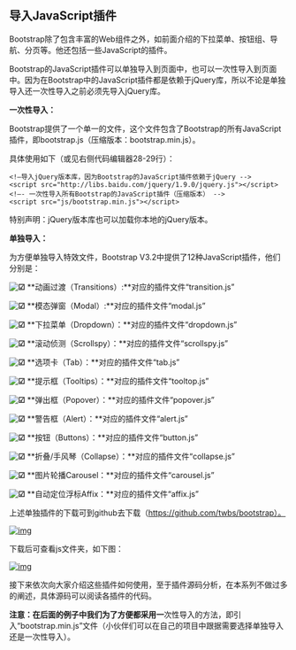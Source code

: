 ## 导入JavaScript插件

Bootstrap除了包含丰富的Web组件之外，如前面介绍的下拉菜单、按钮组、导航、分页等。他还包括一些JavaScript的插件。

Bootstrap的JavaScript插件可以单独导入到页面中，也可以一次性导入到页面中。因为在Bootstrap中的JavaScript插件都是依赖于jQuery库，所以不论是单独导入还一次性导入之前必须先导入jQuery库。

**一次性导入：**

Bootstrap提供了一个单一的文件，这个文件包含了Bootstrap的所有JavaScript插件，即bootstrap.js（压缩版本：bootstrap.min.js）。

具体使用如下（或见右侧代码编辑器28-29行）：

```
<!—导入jQuery版本库，因为Bootstrap的JavaScript插件依赖于jQuery -->
<script src="http://libs.baidu.com/jquery/1.9.0/jquery.js"></script>
<!—- 一次性导入所有Bootstrap的JavaScript插件（压缩版本） -->
<script src="js/bootstrap.min.js"></script>
```

特别声明：jQuery版本库也可以加载你本地的jQuery版本。

**单独导入：**

为方便单独导入特效文件，Bootstrap V3.2中提供了12种JavaScript插件，他们分别是：

 **![☑](https://www.imooc.com/static/moco/v1.0/images/face/36x36/2611.png)** **动画过渡（Transitions）:**对应的插件文件“transition.js”

 **![☑](https://www.imooc.com/static/moco/v1.0/images/face/36x36/2611.png)** **模态弹窗（Modal）:**对应的插件文件“modal.js”

 **![☑](https://www.imooc.com/static/moco/v1.0/images/face/36x36/2611.png)** **下拉菜单（Dropdown）：**对应的插件文件“dropdown.js”

 **![☑](https://www.imooc.com/static/moco/v1.0/images/face/36x36/2611.png)** **滚动侦测（Scrollspy）：**对应的插件文件“scrollspy.js”

 **![☑](https://www.imooc.com/static/moco/v1.0/images/face/36x36/2611.png)** **选项卡（Tab）：**对应的插件文件“tab.js”

 **![☑](https://www.imooc.com/static/moco/v1.0/images/face/36x36/2611.png)** **提示框（Tooltips）：**对应的插件文件“tooltop.js”

 **![☑](https://www.imooc.com/static/moco/v1.0/images/face/36x36/2611.png)** **弹出框（Popover）：**对应的插件文件“popover.js”

 **![☑](https://www.imooc.com/static/moco/v1.0/images/face/36x36/2611.png)** **警告框（Alert）：**对应的插件文件“alert.js”

 **![☑](https://www.imooc.com/static/moco/v1.0/images/face/36x36/2611.png)** **按钮（Buttons）：**对应的插件文件“button.js”

 **![☑](https://www.imooc.com/static/moco/v1.0/images/face/36x36/2611.png)** **折叠/手风琴（Collapse）：**对应的插件文件“collapse.js”

 **![☑](https://www.imooc.com/static/moco/v1.0/images/face/36x36/2611.png)** **图片轮播Carousel：**对应的插件文件“carousel.js”

 **![☑](https://www.imooc.com/static/moco/v1.0/images/face/36x36/2611.png)** **自动定位浮标Affix：**对应的插件文件“affix.js”

上述单独插件的下载可到github去下载（https://github.com/twbs/bootstrap）。

[![img](http://img.mukewang.com/544f63040001519f10430466.jpg)](http://img.mukewang.com/544f63040001519f10430466.jpg)

下载后可查看js文件夹，如下图：

[![img](http://img.mukewang.com/544f639a0001116608640668.jpg)](http://img.mukewang.com/544f639a0001116608640668.jpg)

接下来依次向大家介绍这些插件如何使用，至于插件源码分析，在本系列不做过多的阐述，具体源码可以阅读各插件的代码。

**注意：**在后面的例子中我们为了方便都采用**一**次性导入的方法，即引入“bootstrap.min.js”文件（小伙伴们可以在自己的项目中跟据需要选择单独导入还是一次性导入）。